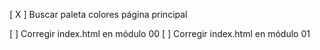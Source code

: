 [ X ] Buscar paleta colores página principal

[ ] Corregir index.html en módulo 00
[ ] Corregir index.html en módulo 01
